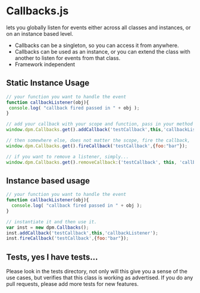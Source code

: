 # Callbacks.js
lets you globally listen for events either across all classes and instances, or on an instance based level.

- Callbacks can be a singleton, so you can access it from anywhere.
- Callbacks can be used as an instance, or you can extend the class with another to listen for events from that class.
- Framework independent

## Static Instance Usage

````javascript
// your function you want to handle the event
function callbackListener(obj){
 console.log( "callback fired passed in " + obj );
}

// add your callback with your scope and function, pass in your method as a string
window.dpm.Callbacks.get().addCallback('testCallback',this,'callbackListener');

// then somewhere else, does not matter the scope, fire the callback,
window.dpm.Callbacks.get().fireCallback('testCallback',{foo:"bar"});

// if you want to remove a listener, simply...
window.dpm.Callbacks.get().removeCallback:('testCallback', this, 'callbackListener');
````

## Instance based usage

````javascript
// your function you want to handle the event
function callbackListener(obj){
  console.log( "callback fired passed in " + obj );
}

// instantiate it and then use it.
var inst = new dpm.Callbacks();
inst.addCallback('testCallback',this,'callbackListener');
inst.fireCallback('testCallback',{foo:"bar"});
````

## Tests, yes I have tests...
Please look in the tests directory, not only will this give you a sense of the use cases, but verifies that this class is working as advertised. If you do any pull requests, please add more tests for new features.